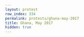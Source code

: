 ```yaml
---
layout: protest
row_index: 334
permalink: protests/ghana-may-2017
title: Ghana, May 2017
hidden: true
---
```

